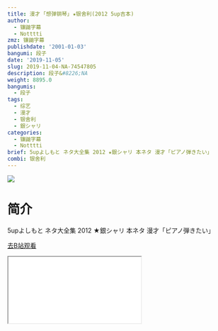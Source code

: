 ```yaml
---
title: 漫才 ｢想弹钢琴｣ ★银舍利(2012 5up吉本)
author:
  - 镰鼬字幕
  - Notttti
zmz: 镰鼬字幕
publishdate: '2001-01-03'
bangumi: 段子
date: '2019-11-05'
slug: 2019-11-04-NA-74547805
description: 段子&#8226;NA
weight: 8895.0
bangumis:
  - 段子
tags:
  - 综艺
  - 漫才
  - 银舍利
  - 銀シャリ
categories:
  - 镰鼬字幕
  - Notttti
brief: 5upよしもと ネタ大全集 2012 ★銀シャリ 本ネタ 漫才「ピアノ弾きたい」
combi: 银舍利
---
```

![](https://raw.githubusercontent.com/tcgriffith/owaraisite/master/static/tmpimg/7d913ba25de60586ab604cf24c0576d09973112c.jpg.480.jpg)
# 简介  
5upよしもと ネタ大全集 2012
★銀シャリ 本ネタ 漫才「ピアノ弾きたい」  

[去B站观看](https://www.bilibili.com/video/av74547805/)
<div class ="resp-container"><iframe class="testiframe" src="//player.bilibili.com/player.html?aid=74547805"", scrolling="no", allowfullscreen="true" > </iframe></div> 

